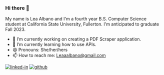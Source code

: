 ### Hi there 👋
My name is Lea Albano and I'm a fourth year B.S. Computer Science student at California State University, Fullerton. I'm anticipated to graduate Fall 2023. 

- 🔭 I’m currently working on creating a PDF Scraper application.
- 🌱 I’m currently learning how to use APIs.
- 😄 Pronouns: She/her/hers
- 📫 How to reach me: Leaaalbano@gmail.com 

[![linked-in](https://img.shields.io/badge/Linked_In-0077B5?style=for-the-badge&logo=LinkedIn&logoColor=white)](https://www.linkedin.com/in/lea-albano/)
[![github](https://img.shields.io/badge/GitHub-000000?style=for-the-badge&logo=GitHub&logoColor=white)](https://github.com/leaalbano)







